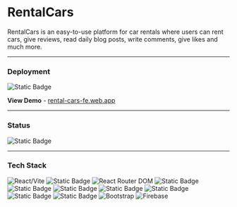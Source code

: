# RentalCars
RentalCars is an easy-to-use platform for car rentals where users can rent cars, give reviews, read daily blog posts, write comments, give likes and much more.

<hr />

### Deployment
<img alt="Static Badge" src="https://img.shields.io/badge/Status-Deployed-4AC41C">

<strong>View Demo</strong> - <a href="https://rental-cars-fe.web.app">rental-cars-fe.web.app</a>
<hr />

### Status
<img alt="Static Badge" src="https://img.shields.io/badge/Status-In_Progess-%234AC41C">

<hr />

### Tech Stack

<p>
  <img src="https://camo.githubusercontent.com/3a332e48e0f8a167dfef0c7fc9b1061e39d7477d036f29da35908fd4948d499e/68747470733a2f2f696d672e736869656c64732e696f2f62616467652f52656163742f566974652d2545322539432539332d626c7565" alt="React/Vite" data-canonical-src="https://img.shields.io/badge/React/Vite-%E2%9C%93-blue" style="max-width: 100%;">
  <img alt="Static Badge" src="https://img.shields.io/badge/Jest-%E2%9C%93-%23C21325">
  <img src="https://camo.githubusercontent.com/060b933b2cad8b2c927290fc1606777fd3009e5ca67ba8b75c0cc8023d3e628c/68747470733a2f2f696d672e736869656c64732e696f2f62616467652f52656163745f526f757465725f444f4d2d2545322539432539332d627269676874677265656e" alt="React Router DOM" data-canonical-src="https://img.shields.io/badge/React_Router_DOM-%E2%9C%93-brightgreen" style="max-width: 100%;">
  <img alt="Static Badge" src="https://img.shields.io/badge/React_Hook_Form-%E2%9C%93-%23F6546A">
  <img alt="Static Badge" src="https://img.shields.io/badge/React_Error_Boundary-%E2%9C%93-%23764ABC">
  <img alt="Static Badge" src="https://img.shields.io/badge/EmailJS-%E2%9C%93-%23FFC0CB">
  <img alt="Static Badge" src="https://img.shields.io/badge/Cloudinary-%E2%9C%93-%233442CD">
  <img alt="Static Badge" src="https://img.shields.io/badge/Swiper-%E2%9C%93-%2300CED1">
  <img alt="Static Badge" src="https://img.shields.io/badge/HTML5-%E2%9C%93-%23800080">
  <img alt="Static Badge" src="https://img.shields.io/badge/CSS3-%E2%9C%93-%23008080">
  <img src="https://camo.githubusercontent.com/06fba217d6d0de639733fd9d8174fcec8c31f38c110c9a096ea2f333e3a05028/68747470733a2f2f696d672e736869656c64732e696f2f62616467652f426f6f7473747261702d2545322539432539332d726564" alt="Bootstrap" data-canonical-src="https://img.shields.io/badge/Bootstrap-%E2%9C%93-red" style="max-width: 100%;">
  <img src="https://camo.githubusercontent.com/f9a415f36184623f3d449f3f629242aee4d606c0eaab412c83afde32867fd539/68747470733a2f2f696d672e736869656c64732e696f2f62616467652f46697265626173652d2545322539432539332d79656c6c6f77677265656e" alt="Firebase" data-canonical-src="https://img.shields.io/badge/Firebase-%E2%9C%93-yellowgreen" style="max-width: 100%;">
</p>
